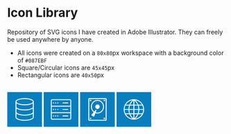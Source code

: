 # Icon Library

Repository of SVG icons I have created in Adobe Illustrator. They can freely be used anywhere by anyone.

* All icons were created on a `80x80`px workspace with a background color of `#087EBF`
* Square/Circular icons are `45x45`px
* Rectangular icons are `40x50`px

<br />
<div>
    <img width="80" src="./icons/Icon_Database.svg" />
    <img width="80" src="./icons/Icon_Server.svg" />
    <img width="80" src="./icons/Icon_Disk.svg" />
    <img width="80" src="./icons/Icon_Internet.svg" />
</div>